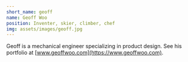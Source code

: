 ```yaml
---
short_name: geoff
name: Geoff Woo
position: Inventer, skier, climber, chef
img: assets/images/geoff.jpg
---
```

Geoff is a mechanical engineer specializing in product design. See his portfolio at [www.geoffwoo.com](https://www.geoffwoo.com).
